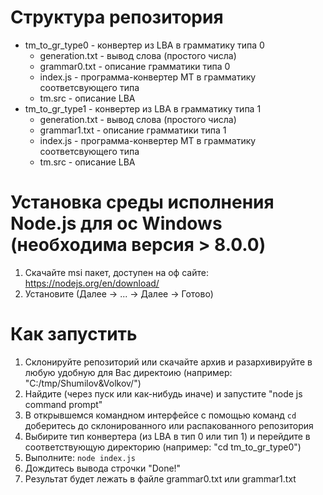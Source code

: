 # Структура репозитория
* tm_to_gr_type0 - конвертер из LBA в грамматику типа 0
	* generation.txt - вывод слова (простого числа)
	* grammar0.txt - описание грамматики типа 0
	* index.js - программа-конвертер МТ в грамматику соответсвующего типа 
	* tm.src - описание LBA 
* tm_to_gr_type1 - конвертер из LBA в грамматику типа 1
	* generation.txt - вывод слова (простого числа)
	* grammar1.txt - описание грамматики типа 1
	* index.js - программа-конвертер МТ в грамматику соответсвующего типа 
	* tm.src - описание LBA 	
# Установка среды исполнения Node.js для ос Windows (необходима версия > 8.0.0)
1. Скачайте msi пакет, доступен на оф сайте: https://nodejs.org/en/download/
1. Установите (Далее -> ... -> Далее -> Готово)
# Как запустить 
1. Склонируйте репозиторий или скачайте архив и разархивируйте в любую удобную для Вас директоию (например: "C:/tmp/Shumilov&Volkov/") 
1. Найдите (через пуск или как-нибудь иначе) и запустите "node js command prompt" 
1. В открывшемся командном интерфейсе с помощью команд `cd` доберитесь до склонированного или распакованного репозитория
1. Выбирите тип конвертера (из LBA в тип 0 или тип 1) и перейдите в соответствующую директорию (например: "cd tm_to_gr_type0")
1. Выполните: `node index.js`  
1. Дождитесь вывода строчки "Done!"
1. Результат будет лежать в файле grammar0.txt или grammar1.txt 
